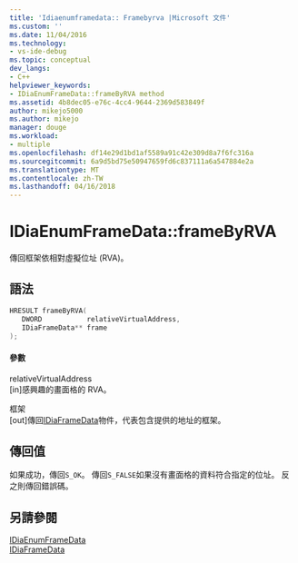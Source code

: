 ```yaml
---
title: 'Idiaenumframedata:: Framebyrva |Microsoft 文件'
ms.custom: ''
ms.date: 11/04/2016
ms.technology:
- vs-ide-debug
ms.topic: conceptual
dev_langs:
- C++
helpviewer_keywords:
- IDiaEnumFrameData::frameByRVA method
ms.assetid: 4b8dec05-e76c-4cc4-9644-2369d583849f
author: mikejo5000
ms.author: mikejo
manager: douge
ms.workload:
- multiple
ms.openlocfilehash: df14e29d1bd1af5589a91c42e309d8a7f6fc316a
ms.sourcegitcommit: 6a9d5bd75e50947659fd6c837111a6a547884e2a
ms.translationtype: MT
ms.contentlocale: zh-TW
ms.lasthandoff: 04/16/2018
---
```

# <a name="idiaenumframedataframebyrva"></a>IDiaEnumFrameData::frameByRVA
傳回框架依相對虛擬位址 (RVA)。  
  
## <a name="syntax"></a>語法  
  
```C++  
HRESULT frameByRVA(   
   DWORD           relativeVirtualAddress,  
   IDiaFrameData** frame  
);  
```  
  
#### <a name="parameters"></a>參數  
 relativeVirtualAddress  
 [in]感興趣的畫面格的 RVA。  
  
 框架  
 [out]傳回[IDiaFrameData](../../debugger/debug-interface-access/idiaframedata.md)物件，代表包含提供的地址的框架。  
  
## <a name="return-value"></a>傳回值  
 如果成功，傳回`S_OK`。 傳回`S_FALSE`如果沒有畫面格的資料符合指定的位址。 反之則傳回錯誤碼。  
  
## <a name="see-also"></a>另請參閱  
 [IDiaEnumFrameData](../../debugger/debug-interface-access/idiaenumframedata.md)   
 [IDiaFrameData](../../debugger/debug-interface-access/idiaframedata.md)